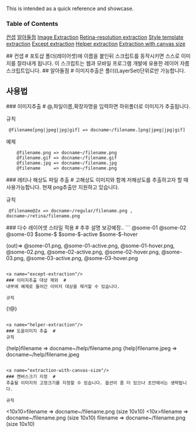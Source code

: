 

This is intended as a quick reference and showcase.

### Table of Contents
[컨샙](#concept)
[알아둘점](#important)
[Image Extraction](#extraction)
[Retina-resolution extraction](#retina-extraction)
[Style template extraction](#style-template-extraction)
[Except extraction](#except-extraction)
[Helper extraction](#helper-extraction)
[Extraction with canvas size](#extraction-with-canvas-size)

<a name="concept"/>
## 컨샙 #
포토샵 폴더(레이어셋)에 이름을 붙인뒤 스크립트를 동작시키면 스스로 이미지를 잘라내게 됩니다.
이 스크립트는 웹과 모바일 프로그램 개발에 유용한 레이어 자름 스크립트입니다.

<a name="important"/>
## 알아둘점 #
이미지추출은 폴더(LayerSet)단위로만 가능합니다.

## 사용법 #

<a name="extraction"/>
### 이미지추출 #
@,파일이름,확장자명을 입력하면 하위폴더로 이미지가 추출됩니다.

규칙
```
 @filename[png|jpeg|jpg|gif] => docname~/filename.[png|jpeg|jpg|gif]
```

예제
```
	@filename.png => docname~/filename.png
	@filename.gif => docname~/filename.gif
	@filename.jpg => docname~/filename.jpg
	@filename     => docname~/filename.png
```

<a name="retina-extraction"/>
### 레티나 해상도 파일 추출  #
고해상도 이미지와 함께 저해상도를 추출하고자 할 때 사용가능합니다. 현재 png추출만 지원하고 있습니다.

규칙
```
 @filename@2x => docname~/regular/filename.png , docname~/retina/filename.png
```

<a name="style-template-extraction"/>
### 다수 레이어셋 스타일 적용  #
추후 설명 보강예정..
```
@some-01
@some-02
@some-03
$some-$
$some-$-active
$some-$-hover

(out)=>
@some-01.png,
@some-01-active.png,
@some-01-hover.png,
@some-02.png,
@some-02-active.png,
@some-02-hover.png,
@some-03.png,
@some-03-active.png,
@some-03-hover.png
```

<a name="except-extraction"/>
### 이미지추출 대상 제외  #
내부에 예제로 들어간 이미지 대상을 제거할 수 있습니다.

규칙
```
 {!@}
```

<a name="helper-extraction"/>
### 도움이미지 추출  #
규칙
```
 {help}filename       =>   docname~/help/filename.png
 {help}filename.jpeg  =>   docname~/help/filename.jpeg
```

<a name="extraction-with-canvas-size"/>
### 캔버스크기 지정  #
추출될 이미지의 고정크기를 지정할 수 있습니다. 옵션이 좀 더 있으나 초안에서는 생략됩니다.

규칙
```
 <10x10>filename     =>   docname~/filename.png (size 10x10)
 <10x>filename       =>   docname~/filename.png (size 10x10)
 <x10>filename       =>   docname~/filename.png (size 10x10)
```
